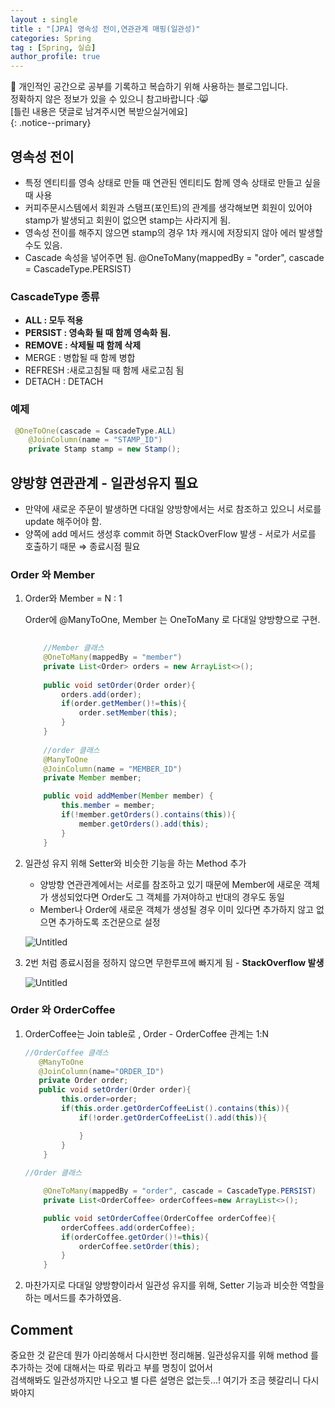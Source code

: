 ```yaml
---
layout : single
title : "[JPA] 영속성 전이,연관관계 매핑(일관성)"
categories: Spring
tag : [Spring, 실습]
author_profile: true
---
```


📌 개인적인 공간으로 공부를 기록하고 복습하기 위해 사용하는 블로그입니다. <br>
정확하지 않은 정보가 있을 수 있으니 참고바랍니다 :😸 <br>
[틀린 내용은 댓글로 남겨주시면 복받으실거에요]  
{: .notice--primary}


## 영속성 전이

- 특정 엔티티를 영속 상태로 만들 때 연관된 엔티티도 함께 영속 상태로 만들고 싶을 때 사용
- 커피주문시스템에서 회원과 스탬프(포인트)의 관계를 생각해보면 회원이 있어야 stamp가 발생되고 회원이 없으면 stamp는 사라지게 됨.
- 영속성 전이를 해주지 않으면 stamp의 경우 1차 캐시에 저장되지 않아 에러 발생할 수도 있음.
- Cascade 속성을 넣어주면 됨. @OneToMany(mappedBy = "order", cascade = CascadeType.PERSIST)

### CascadeType 종류

- **ALL : 모두 적용**
- **PERSIST : 영속화 될 때 함께 영속화 됨.**
- **REMOVE : 삭제될 때 함께 삭제**
- MERGE : 병합될 때 함께 병합
- REFRESH :새로고침될 때 함께 새로고침 됨
- DETACH : DETACH

### 예제

```java
 @OneToOne(cascade = CascadeType.ALL)
    @JoinColumn(name = "STAMP_ID")
    private Stamp stamp = new Stamp();
```

## 양방향 연관관계 - 일관성유지 필요

- 만약에 새로운 주문이 발생하면 다대일 양방향에서는 서로 참조하고 있으니 서로를 update 해주어야 함.
- 양쪽에 add 메서드 생성후 commit 하면 StackOverFlow 발생 - 서로가 서로를 호출하기 때문 ⇒ 종료시점 필요

### Order 와 Member

1. Order와 Member = N : 1 
    
    Order에 @ManyToOne, Member 는 OneToMany 로 다대일 양방향으로 구현.
    
    ```java
        
        //Member 클래스
        @OneToMany(mappedBy = "member")
        private List<Order> orders = new ArrayList<>();
       
        public void setOrder(Order order){
            orders.add(order);
            if(order.getMember()!=this){
                order.setMember(this);
            }
        }
        
        //order 클래스
        @ManyToOne
        @JoinColumn(name = "MEMBER_ID")
        private Member member;
    
        public void addMember(Member member) {
            this.member = member;
            if(!member.getOrders().contains(this)){
                member.getOrders().add(this);
            }
        }
    ```
    

1. 일관성 유지 위해 Setter와 비슷한 기능을 하는 Method 추가
    - 양방향 연관관계에서는 서로를 참조하고 있기 때문에 Member에 새로운 객체가 생성되었다면 Order도 그 객체를 가져야하고 반대의 경우도 동일
    - Member나 Order에 새로운 객체가 생성될 경우 이미 있다면 추가하지 않고 없으면 추가하도록 조건문으로 설정
    
    ![Untitled](%5BJPA%5D%E1%84%8B%E1%85%A7%E1%86%AB%E1%84%80%E1%85%AA%E1%86%AB%E1%84%80%E1%85%AA%E1%86%AB%E1%84%80%E1%85%A8%20%E1%84%86%E1%85%A2%E1%84%91%E1%85%B5%E1%86%BC,%20%E1%84%8B%E1%85%A7%E1%86%BC%E1%84%89%E1%85%A9%E1%86%A8%E1%84%89%E1%85%A5%E1%86%BC%20%E1%84%8C%E1%85%A5%E1%86%AB%E1%84%8B%E1%85%B5%20cb3293b2c4ce43529aa6702ddec5f6bb/Untitled%2017.png)
    
2. 2번 처럼 종료시점을 정하지 않으면 무한루프에 빠지게 됨 - **StackOverflow 발생**
    
    ![Untitled](%5BJPA%5D%E1%84%8B%E1%85%A7%E1%86%AB%E1%84%80%E1%85%AA%E1%86%AB%E1%84%80%E1%85%AA%E1%86%AB%E1%84%80%E1%85%A8%20%E1%84%86%E1%85%A2%E1%84%91%E1%85%B5%E1%86%BC,%20%E1%84%8B%E1%85%A7%E1%86%BC%E1%84%89%E1%85%A9%E1%86%A8%E1%84%89%E1%85%A5%E1%86%BC%20%E1%84%8C%E1%85%A5%E1%86%AB%E1%84%8B%E1%85%B5%20cb3293b2c4ce43529aa6702ddec5f6bb/Untitled%2018.png)
    

### Order 와 OrderCoffee

1. OrderCoffee는 Join table로 , Order - OrderCoffee 관계는 1:N
    
    ```java
    //OrderCoffee 클래스
       @ManyToOne
       @JoinColumn(name="ORDER_ID")
       private Order order;
       public void setOrder(Order order){
            this.order=order;
            if(this.order.getOrderCoffeeList().contains(this)){
                if(!order.getOrderCoffeeList().add(this)){
    
                }
            }
        }
        
    //Order 클래스
    
        @OneToMany(mappedBy = "order", cascade = CascadeType.PERSIST)
        private List<OrderCoffee> orderCoffees=new ArrayList<>();
    
        public void setOrderCoffee(OrderCoffee orderCoffee){
            orderCoffees.add(orderCoffee);
            if(orderCoffee.getOrder()!=this){
                orderCoffee.setOrder(this);
            }
        }
    ```
    
2. 마찬가지로 다대일 양방향이라서 일관성 유지를 위해, Setter 기능과 비슷한 역할을 하는 메서드를 추가하였음.


## Comment

중요한 것 같은데 뭔가 아리쏭해서 다시한번 정리해봄.
일관성유지를 위해 method 를 추가하는 것에 대해서는 따로 뭐라고 부를 명칭이 없어서<br>
검색해봐도 일관성까지만 나오고 별 다른 설명은 없는듯...!
여기가 조금 헷갈리니 다시 봐야지
